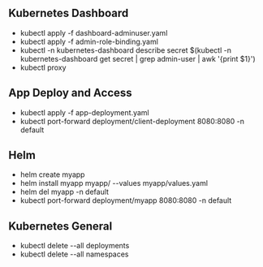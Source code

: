 ## Kubernetes Dashboard
- kubectl apply -f dashboard-adminuser.yaml
- kubectl apply -f admin-role-binding.yaml
- kubectl -n kubernetes-dashboard describe secret $(kubectl -n kubernetes-dashboard get secret | grep admin-user | awk '{print $1}')
- kubectl proxy

## App Deploy and Access
- kubectl apply -f app-deployment.yaml
- kubectl port-forward deployment/client-deployment 8080:8080 -n default
 
## Helm 
- helm create myapp
- helm install myapp myapp/ --values myapp/values.yaml
- helm del myapp -n default
- kubectl port-forward deployment/myapp 8080:8080 -n default

## Kubernetes General
- kubectl delete --all deployments
- kubectl delete --all namespaces
